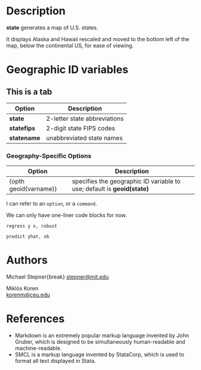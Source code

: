 # Description

**state** generates a map of U.S. states.

It displays Alaska and Hawaii rescaled and moved to the bottom left of the map, below the continental US, for ease of viewing.

# Geographic ID variables
## This is a tab

| Option | Description |
|--------|-------------|
**state**    |   2-letter state abbreviations
**statefips** |  2-digit state FIPS codes
**statename**  | unabbreviated state names

### Geography-Specific Options

| Option | Description |
|--------|-------------|
{opth geoid(varname)}  | specifies the geographic ID variable to use; default is **geoid(state)**

I can refer to an `option`, or a `command`. 

We can only have one-liner code blocks for now.
```
regress y x, robust
```
```
predict yhat, xb
```


# Authors

Michael Stepner{break}
stepner@mit.edu

Miklós Koren  
korenm@ceu.edu

# References

- Markdown is an extremely popular markup language invented by John Gruber, which is designed to be simultaneously human-readable and machine-readable. 
- SMCL is a markup language invented by StataCorp, which is used to format all text displayed in Stata.